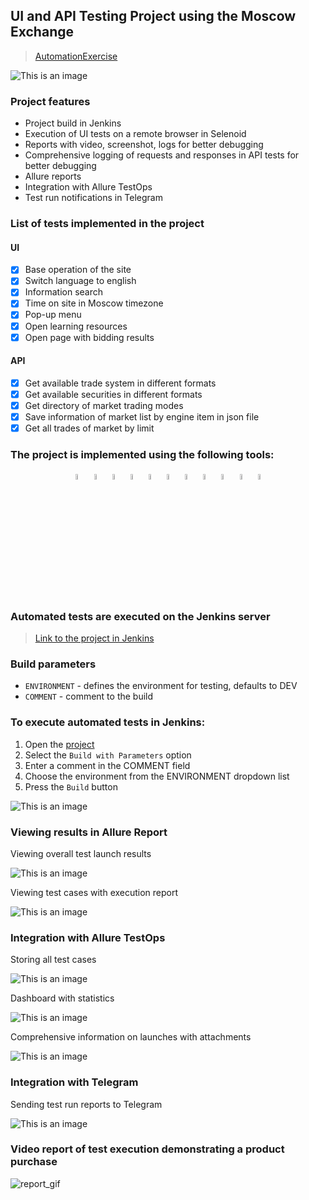 ## UI and API Testing Project using the Moscow Exchange

> <a target="_blank" href="https://www.moex.com/">AutomationExercise</a>

![This is an image](images/screenshots/MOEX_site.png)

### Project features

- Project build in Jenkins
- Execution of UI tests on a remote browser in Selenoid
- Reports with video, screenshot, logs for better debugging
- Comprehensive logging of requests and responses in API tests for better debugging
- Allure reports
- Integration with Allure TestOps
- Test run notifications in Telegram

### List of tests implemented in the project

#### UI

- [x] Base operation of the site
- [x] Switch language to english
- [x] Information search
- [x] Time on site in Moscow timezone 
- [x] Pop-up menu
- [x] Open learning resources
- [x] Open page with bidding results

#### API

- [x] Get available trade system in different formats
- [x] Get available securities in different formats
- [x] Get directory of market trading modes
- [x] Save information of market list by engine item in json file
- [x] Get all trades of market by limit

### The project is implemented using the following tools:

<p  align="center">
  <code><img width="5%" title="Pycharm" src="images/icons/pycharm.png"></code>
  <code><img width="5%" title="Python" src="images/icons/python.png"></code>
  <code><img width="5%" title="Pytest" src="images/icons/pytest.png"></code>
  <code><img width="5%" title="Selene" src="images/icons/selene.png"></code>
  <code><img width="5%" title="Selenium" src="images/icons/selenium.png"></code>
  <code><img width="5%" title="GitHub" src="images/icons/github.png"></code>
  <code><img width="5%" title="Jenkins" src="images/icons/jenkins.png"></code>
  <code><img width="5%" title="Selenoid" src="images/icons/selenoid.png"></code>
  <code><img width="5%" title="Allure Report" src="images/icons/allure.png"></code>
  <code><img width="5%" title="Allure TestOps" src="images/icons/allure_testops.png"></code>
  <code><img width="5%" title="Telegram" src="images/icons/telegram.png"></code>
</p>

### Automated tests are executed on the Jenkins server
> <a target="_blank" href="https://jenkins.autotests.cloud/job/008_Legiomax_graduate_work_exp/">Link to the project in Jenkins</a>

### Build parameters

* `ENVIRONMENT` - defines the environment for testing, defaults to DEV
* `COMMENT` - comment to the build

### To execute automated tests in Jenkins:

1. Open the <a target="_blank" href="https://jenkins.autotests.cloud/job/008_Legiomax_graduate_work_exp/">project</a>
2. Select the `Build with Parameters` option
3. Enter a comment in the COMMENT field
4. Choose the environment from the ENVIRONMENT dropdown list
6. Press the `Build` button

![This is an image](images/screenshots/jenkins_dash.png)

### Viewing results in Allure Report

Viewing overall test launch results

![This is an image](images/screenshots/allure_report.png)

Viewing test cases with execution report

![This is an image](images/screenshots/allure_test_cases.png)

### Integration with Allure TestOps

Storing all test cases

![This is an image](images/screenshots/allure_testOps_cases.png)

Dashboard with statistics

![This is an image](images/screenshots/allure_testOps_dash.png)

Comprehensive information on launches with attachments

![This is an image](images/screenshots/allure_testOps_launch.png)


### Integration with Telegram

Sending test run reports to Telegram

![This is an image](images/screenshots/telegram_report.png)

### Video report of test execution demonstrating a product purchase

![report_gif](images/screenshots/open_new_tab.gif)